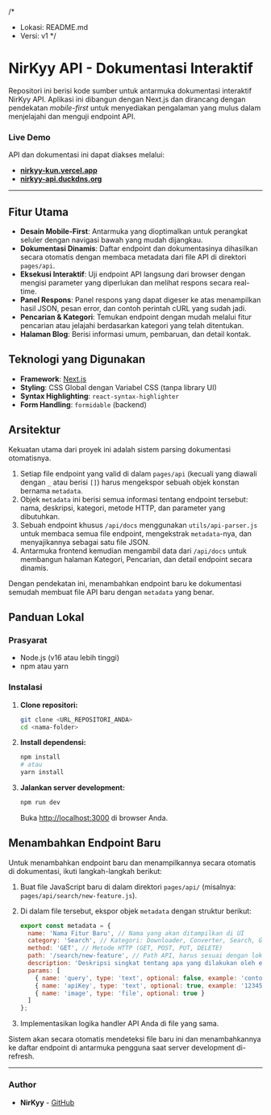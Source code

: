 /*
* Lokasi: README.md
* Versi: v1
*/

# NirKyy API - Dokumentasi Interaktif

Repositori ini berisi kode sumber untuk antarmuka dokumentasi interaktif NirKyy API. Aplikasi ini dibangun dengan Next.js dan dirancang dengan pendekatan *mobile-first* untuk menyediakan pengalaman yang mulus dalam menjelajahi dan menguji endpoint API.

### Live Demo

API dan dokumentasi ini dapat diakses melalui:
- **[nirkyy-kun.vercel.app](https://nirkyy-kun.vercel.app)**
- **[nirkyy-api.duckdns.org](https://nirkyy-api.duckdns.org)**

---

## Fitur Utama

- **Desain Mobile-First**: Antarmuka yang dioptimalkan untuk perangkat seluler dengan navigasi bawah yang mudah dijangkau.
- **Dokumentasi Dinamis**: Daftar endpoint dan dokumentasinya dihasilkan secara otomatis dengan membaca metadata dari file API di direktori `pages/api`.
- **Eksekusi Interaktif**: Uji endpoint API langsung dari browser dengan mengisi parameter yang diperlukan dan melihat respons secara real-time.
- **Panel Respons**: Panel respons yang dapat digeser ke atas menampilkan hasil JSON, pesan error, dan contoh perintah cURL yang sudah jadi.
- **Pencarian & Kategori**: Temukan endpoint dengan mudah melalui fitur pencarian atau jelajahi berdasarkan kategori yang telah ditentukan.
- **Halaman Blog**: Berisi informasi umum, pembaruan, dan detail kontak.

## Teknologi yang Digunakan

- **Framework**: [Next.js](https://nextjs.org/)
- **Styling**: CSS Global dengan Variabel CSS (tanpa library UI)
- **Syntax Highlighting**: `react-syntax-highlighter`
- **Form Handling**: `formidable` (backend)

## Arsitektur

Kekuatan utama dari proyek ini adalah sistem parsing dokumentasi otomatisnya.

1.  Setiap file endpoint yang valid di dalam `pages/api` (kecuali yang diawali dengan `_` atau berisi `[]`) harus mengekspor sebuah objek konstan bernama `metadata`.
2.  Objek `metadata` ini berisi semua informasi tentang endpoint tersebut: nama, deskripsi, kategori, metode HTTP, dan parameter yang dibutuhkan.
3.  Sebuah endpoint khusus `/api/docs` menggunakan `utils/api-parser.js` untuk membaca semua file endpoint, mengekstrak `metadata`-nya, dan menyajikannya sebagai satu file JSON.
4.  Antarmuka frontend kemudian mengambil data dari `/api/docs` untuk membangun halaman Kategori, Pencarian, dan detail endpoint secara dinamis.

Dengan pendekatan ini, menambahkan endpoint baru ke dokumentasi semudah membuat file API baru dengan `metadata` yang benar.

## Panduan Lokal

### Prasyarat

- Node.js (v16 atau lebih tinggi)
- npm atau yarn

### Instalasi

1.  **Clone repositori:**
    ```bash
    git clone <URL_REPOSITORI_ANDA>
    cd <nama-folder>
    ```

2.  **Install dependensi:**
    ```bash
    npm install
    # atau
    yarn install
    ```

3.  **Jalankan server development:**
    ```bash
    npm run dev
    ```
    Buka [http://localhost:3000](http://localhost:3000) di browser Anda.

## Menambahkan Endpoint Baru

Untuk menambahkan endpoint baru dan menampilkannya secara otomatis di dokumentasi, ikuti langkah-langkah berikut:

1.  Buat file JavaScript baru di dalam direktori `pages/api/` (misalnya: `pages/api/search/new-feature.js`).

2.  Di dalam file tersebut, ekspor objek `metadata` dengan struktur berikut:

    ```javascript
    export const metadata = {
      name: 'Nama Fitur Baru', // Nama yang akan ditampilkan di UI
      category: 'Search', // Kategori: Downloader, Converter, Search, Game & Fun, Other
      method: 'GET', // Metode HTTP (GET, POST, PUT, DELETE)
      path: '/search/new-feature', // Path API, harus sesuai dengan lokasi file
      description: 'Deskripsi singkat tentang apa yang dilakukan oleh endpoint ini.',
      params: [
        { name: 'query', type: 'text', optional: false, example: 'contoh query' },
        { name: 'apiKey', type: 'text', optional: true, example: '12345' },
        { name: 'image', type: 'file', optional: true }
      ]
    };
    ```

3.  Implementasikan logika handler API Anda di file yang sama.

Sistem akan secara otomatis mendeteksi file baru ini dan menambahkannya ke daftar endpoint di antarmuka pengguna saat server development di-refresh.

---

### Author

- **NirKyy** - [GitHub](https://github.com/rikikangsc2-eng)